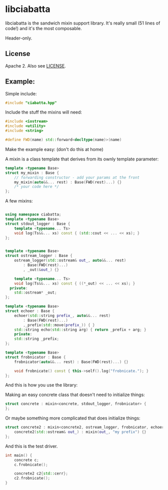 libciabatta
===========

libciabatta is the sandwich mixin support library. It's really small (51 lines of code!) and it's the most composable.

Header-only.


License
-------

Apache 2. Also see [LICENSE](LICENSE).


Example:
--------

Simple include:
```cpp
#include "ciabatta.hpp"
```

Include the stuff the mixins will need:
```cpp
#include <iostream>
#include <utility>
#include <string>

#define FWD(name) std::forward<decltype(name)>(name)
```

Make the example easy: (don't do this at home)

A mixin is a class template that derives from its ownly template parameter:
```cpp
template <typename Base>
struct my_mixin : Base {
    // forwarding constructor - add your params at the front
    my_mixin(auto&&... rest) : Base(FWD(rest)...) {}
    /* your code here */
};
```

A few mixins:
```cpp

using namespace ciabatta;
template <typename Base>
struct stdout_logger : Base {
    template <typename... Ts>
    void log(Ts&&... xs) const { (std::cout << ... << xs); }
};


template <typename Base>
struct ostream_logger : Base {
    ostream_logger(std::ostream& out_, auto&&... rest)
        : Base(FWD(rest)...)
        , _out(&out_) {}

    template <typename... Ts>
    void log(Ts&&... xs) const { ((*_out) << ... << xs); }
  private:
    std::ostream* _out;
};

template <typename Base>
struct echoer : Base {
    echoer(std::string prefix_, auto&&... rest) 
        : Base(FWD(rest)...)
        ,_prefix(std::move(prefix_)) { }
    std::string echo(std::string arg) { return _prefix + arg; }
    private:
    std::string _prefix;
};

template <typename Base>
struct frobnicator : Base {
    frobnicator(auto&&... rest) : Base(FWD(rest)...) {}

    void frobnicate() const { this->self().log("frobnicate."); }
};
```

And this is how you use the library:

Making an easy concrete class that doesn't need to initialize things:

```cpp
struct concrete : mixin<concrete, stdout_logger, frobnicator> {
};
```

Or maybe something more complicated that does initialize things:
```cpp
struct concrete2 : mixin<concrete2, ostream_logger, frobnicator, echoer> {
    concrete2(std::ostream& out_) : mixin(out_, "my prefix") {}
};
```

And this is the test driver.
```cpp
int main() {
    concrete c;
    c.frobnicate();

    concrete2 c2{std::cerr};
    c2.frobnicate();
}
```
